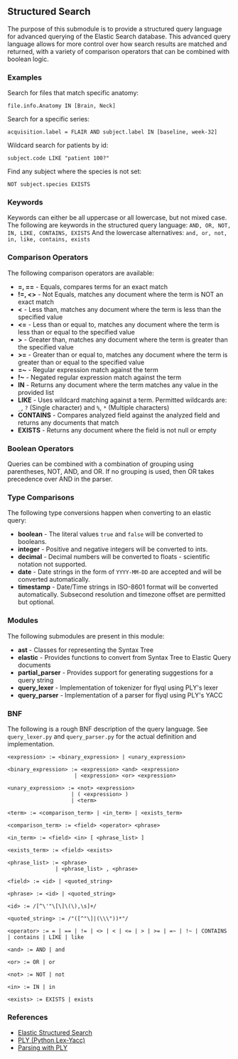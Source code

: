 ## Structured Search

The purpose of this submodule is to provide a structured query language for advanced
querying of the Elastic Search database. This advanced query language allows for
more control over how search results are matched and returned, with a variety of
comparison operators that can be combined with boolean logic.

### Examples

Search for files that match specific anatomy:
```
file.info.Anatomy IN [Brain, Neck]
```

Search for a specific series:
```
acquisition.label = FLAIR AND subject.label IN [baseline, week-32]
```

Wildcard search for patients by id:
```
subject.code LIKE "patient 100?"
```

Find any subject where the species is not set:
```
NOT subject.species EXISTS
```

### Keywords

Keywords can either be all uppercase or all lowercase, but not mixed case.
The following are keywords in the structured query language: `AND, OR, NOT, IN, LIKE, CONTAINS, EXISTS`
And the lowercase alternatives: `and, or, not, in, like, contains, exists`

### Comparison Operators

The following comparison operators are available:

- **=, ==** - Equals, compares terms for an exact match
- **!=, <>** - Not Equals, matches any document where the term is NOT an exact match
- **<** - Less than, matches any document where the term is less than the specified value
- **<=** - Less than or equal to, matches any document where the term is less than or equal to the specified value
- **>** - Greater than, matches any document where the term is greater than the specified value
- **>=** - Greater than or equal to, matches any document where the term is greater than or equal to the specified value
- **=~** - Regular expression match against the term
- **!~** - Negated regular expression match against the term
- **IN** - Returns any document where the term matches any value in the provided list
- **LIKE** - Uses wildcard matching against a term. Permitted wildcards are: `_`, `?` (Single character) and `%`, `*` (Multiple characters)
- **CONTAINS** - Compares analyzed field against the analyzed field and returns any documents that match
- **EXISTS** - Returns any document where the field is not null or empty

### Boolean Operators

Queries can be combined with a combination of grouping using parentheses, NOT, AND, and OR.
If no grouping is used, then OR takes precedence over AND in the parser.

### Type Comparisons

The following type conversions happen when converting to an elastic query:

- **boolean** - The literal values `true` and `false` will be converted to booleans.
- **integer** - Positive and negative integers will be converted to ints.
- **decimal** - Decimal numbers will be converted to floats - scientific notation not supported.
- **date** - Date strings in the form of `YYYY-MM-DD` are accepted and will be converted automatically.
- **timestamp** - Date/Time strings in ISO-8601 format will be converted automatically. Subsecond resolution and timezone offset are permitted but optional.

### Modules
The following submodules are present in this module:

- **ast** - Classes for representing the Syntax Tree
- **elastic** - Provides functions to convert from Syntax Tree to Elastic Query documents
- **partial_parser** - Provides support for generating suggestions for a query string
- **query_lexer** - Implementation of tokenizer for flyql using PLY's lexer
- **query_parser** - Implementation of a parser for flyql using PLY's YACC

### BNF

The following is a rough BNF description of the query language. See `query_lexer.py` and `query_parser.py` for 
the actual definition and implementation.
```
<expression> := <binary_expression> | <unary_expression>

<binary_expression> := <expression> <and> <expression>
                     | <expression> <or> <expression>

<unary_expression> := <not> <expression>
                    | ( <expression> )
                    | <term>

<term> := <comparison_term> | <in_term> | <exists_term>

<comparison_term> := <field> <operator> <phrase>

<in_term> := <field> <in> [ <phrase_list> ]

<exists_term> := <field> <exists>

<phrase_list> := <phrase>
               | <phrase_list> , <phrase>

<field> := <id> | <quoted_string>

<phrase> := <id> | <quoted_string>

<id> := /[^\'"\[\]\(\),\s]+/

<quoted_string> := /"([^"\]|(\\\"))*"/

<operator> := = | == | != | <> | < | <= | > | >= | =~ | !~ | CONTAINS | contains | LIKE | like

<and> := AND | and

<or> := OR | or

<not> := NOT | not

<in> := IN | in

<exists> := EXISTS | exists
```

### References

- [Elastic Structured Search](https://www.elastic.co/guide/en/elasticsearch/guide/current/structured-search.html)
- [PLY (Python Lex-Yacc)](https://www.dabeaz.com/ply/ply.html)
- [Parsing with PLY](http://www.dalkescientific.com/writings/NBN/parsing_with_ply.html)
